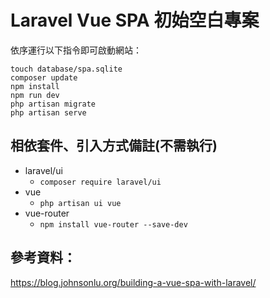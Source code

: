 # Laravel Vue SPA 初始空白專案

依序運行以下指令即可啟動網站：

```shell
touch database/spa.sqlite
composer update
npm install
npm run dev
php artisan migrate
php artisan serve
```

## 相依套件、引入方式備註(不需執行)

- laravel/ui
  - `composer require laravel/ui`
- vue
  - `php artisan ui vue`
- vue-router
  - `npm install vue-router --save-dev`

## 參考資料：

https://blog.johnsonlu.org/building-a-vue-spa-with-laravel/


<!--
部署步驟：
1. composer require laravel/ui
2. php artisan ui vue
3. npm install vue-router --save-dev
4. init spa setting
 -->